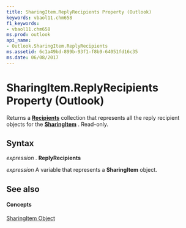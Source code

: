 ```yaml
---
title: SharingItem.ReplyRecipients Property (Outlook)
keywords: vbaol11.chm658
f1_keywords:
- vbaol11.chm658
ms.prod: outlook
api_name:
- Outlook.SharingItem.ReplyRecipients
ms.assetid: 6c1a49bd-899b-93f1-f8b9-64051fd16c35
ms.date: 06/08/2017
---
```



# SharingItem.ReplyRecipients Property (Outlook)

Returns a **[Recipients](recipients-object-outlook.md)** collection that represents all the reply recipient objects for the **[SharingItem](sharingitem-object-outlook.md)** . Read-only.


## Syntax

 _expression_ . **ReplyRecipients**

 _expression_ A variable that represents a **SharingItem** object.


## See also


#### Concepts


[SharingItem Object](sharingitem-object-outlook.md)

